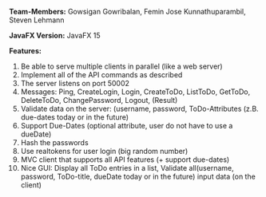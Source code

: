 **Team-Members:** Gowsigan Gowribalan, Femin Jose Kunnathuparambil, Steven Lehmann

**JavaFX Version:** JavaFX 15

**Features:**

1. Be able to serve multiple clients in parallel (like a web server)
2. Implement all of the API commands as described
3. The server listens on port 50002
4. Messages: Ping, CreateLogin, Login, CreateToDo, ListToDo, GetToDo, DeleteToDo, ChangePassword, Logout, (Result)
5. Validate data on the server: (username, password, ToDo-Attributes (z.B. due-dates today or in the future)
6. Support Due-Dates (optional attribute, user do not have to use a dueDate)
7. Hash the passwords
8. Use realtokens for user login (big random number)
9. MVC client that supports all API features (+ support due-dates)
10. Nice GUI: Display all ToDo entries in a list, Validate all(username, password, ToDo-title, dueDate today or in the future) input data (on the client)
